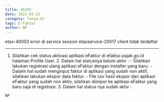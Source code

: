 ```yaml
---
title: 45292
date: 2021-02-22
category: Tanya-SC
tags: E-Faktur
author: NP
---
```


etax-40003 error di service session etaxservice-20017 client tidak terdaftar

---

1. Silahkan cek status aktivasi aplikasi eFaktur di efaktur.pajak.go.id halaman Profile User. 2. Dalam hal statusnya belum aktiv : - Silahkan lakukan registrasi ulang aplikasi eFaktur dengan installer yang baru. - Dalalm hal sudah menginput faktur di aplikasi yang sudah non aktif, silahkan lakukan ekspor data faktur. - File csv hasil ekspor dari aplikasi eFaktur yang sudah non aktiv, silahkan diimpor ke aplikasi eFaktur yang baru saja di registrasi. 3. Dalam hal status nya sudah aktiv :

`NP`
